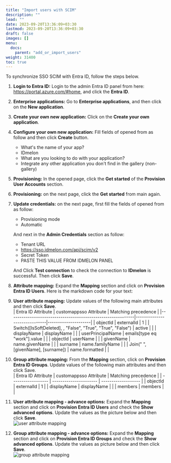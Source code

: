 ```yaml
---
title: "Import users with SCIM"
description: ""
lead: ""
date: 2023-09-20T13:36:09+03:30
lastmod: 2023-09-20T13:36:09+03:30
draft: false
images: []
menu:
  docs:
    parent: "add_or_import_users"
weight: 31400
toc: true
---
```


To synchronize SSO SCIM with Entra ID, follow the steps below.

1. **Login to Entra ID:** Login to the admin Entra ID panel from here: <https://portal.azure.com/#home>, and click the **Entra ID**.  
2. **Enterprise applications:** Go to **Enterprise applications**, and then click on the **New application**.  
3. **Create your own new application:** Click on the **Create your own application**.  
4. **Configure your own new application:** Fill fields of opened from as follow and then click **Create** button.  
    - What's the name of your app?  
    - IDmelon  
    - What are you looking to do with your application?  
    - Integrate any other application you don't find in the gallery (non-gallery)  
5. **Provisioning:** In the opened page, click the **Get started** of the **Provision User Accounts** section.  
6. **Provisioning:** on the next page, click the **Get started** from main again.  
7. **Update credentials:** on the next page, first fill the fields of opened from as follow:  
    - Provisioning mode  
    - Automatic  

    And next in the **Admin Credentials** section as follow:  

    - Tenant URL  
    - <https://sso.idmelon.com/api/scim/v2>  
    - Secret Token  
    - PASTE THIS VALUE FROM IDMELON PANEL  

    And Click **Test connection** to check the connection to **IDmelon** is successful. Then click **Save**.  
8. **Attribute mapping:** Expand the **Mapping** section and click on **Provision Entra ID Users**.
Here is the markdown code for your text:  
9. **User attribute mapping:** Update values of the following main attributes and then click **Save**.  
| Entra ID Attribute                                          | customappsso Attribute       | Matching precedence |
|-------------------------------------------------------------|------------------------------|---------------------|
| objectId                                                    | externalId                   | 1                   |
| Switch([IsSoftDeleted], , "False", "True", "True", "False") | active                       |                     |
| displayName                                                 | displayName                  |                     |
| userPrincipalName                                           | emails[type eq "work"].value |                     |
| objectId                                                    | userName                     |                     |
| givenName                                                   | name.givenName               |                     |
| surname                                                     | name.familyName              |                     |
| Join(" ", [givenName], [surname])                           | name.formatted               |                     |
10. **Group attribute mapping:** From the **Mapping** section, click on **Provision Entra ID Groups**. Update values of the following main attributes and then click Save.  
| Entra ID Attribute | customappsso Attribute | Matching precedence |
| ------------------ | ---------------------- | ------------------- |
| objectId           | externalId             | 1                   |
| displayName        | displayName            |                     |
| members            | members                |                     |
11. **User attribute mapping - advance options:** Expand the **Mapping** section and click on **Provision Entra ID Users** and check the **Show advanced options**. Update the values as the picture below and then click **Save**.  
![user attribute mapping](/images/vendor/add_or_import_users/user_attribute_mapping.png)
12. **Group attribute mapping - advance options:** Expand the **Mapping** section and click on **Provision Entra ID Groups** and check the **Show advanced options**. Update the values as picture below and then click **Save**.  
![group attribute mapping](/images/vendor/add_or_import_users/group_attribute_mapping.png)
